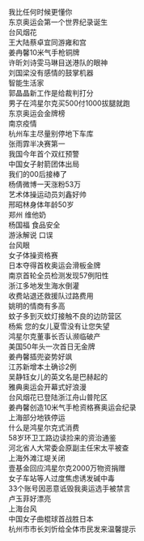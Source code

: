 我比任何时候更懂你  
东京奥运会第一个世界纪录诞生  
台风烟花  
王大陆蔡卓宜同游雍和宫  
姜冉馨10米气手枪铜牌  
许昕刘诗雯马琳目送港队的眼神  
刘国梁没有感情的鼓掌机器  
智能生活家  
郭晶晶新工作是给裁判打分  
男子在鸿星尔克买500付1000拔腿就跑  
东京奥运会金牌榜  
南京疫情  
杭州车主尽量别停地下车库  
张雨霏半决赛第一  
我国今年首个双红预警  
中国女子射箭团体出局  
我们的00后接棒了  
杨倩微博一天涨粉53万  
艺术体操运动员刘鑫好帅  
邢昭林身体年龄50岁  
郑州 维他奶  
杨国福 食品安全  
游泳解说 口误  
台风眼  
女子体操资格赛  
日本夺得首枚奥运会滑板金牌  
南京首轮全员检测发现57例阳性  
浙江多地发生海水倒灌  
收费站退还救援队过路费用  
姚明的情商有多高  
蚊子多到灭蚊灯接触不良的边防营区  
杨紫 您的女儿夏雪没有让您失望  
鸿星尔克董事长否认濒临破产  
美国50年头一次首日无金牌  
姜冉馨插兜姿势好飒  
江苏新增本土确诊2例  
吴静钰女儿的英文名是巴赫起的  
雅典奥运会开幕式好浪漫  
台风烟花已登陆浙江舟山普陀区  
姜冉馨创造10米气手枪资格赛奥运会纪录  
上海部分地铁停运  
什么是鸿星尔克式消费  
58岁环卫工路边读捡来的资治通鉴  
河北省人大常委会原副主任宋太平被查  
上海外滩江堤关闭  
壹基金回应鸿星尔克2000万物资捐赠  
女子车站等人过度焦虑诱发碱中毒  
33个账号因恶意诋毁我奥运选手被禁言  
卢玉菲好漂亮  
上海台风  
中国女子曲棍球首战胜日本  
杭州市市长刘忻给全体市民发来温馨提示  
